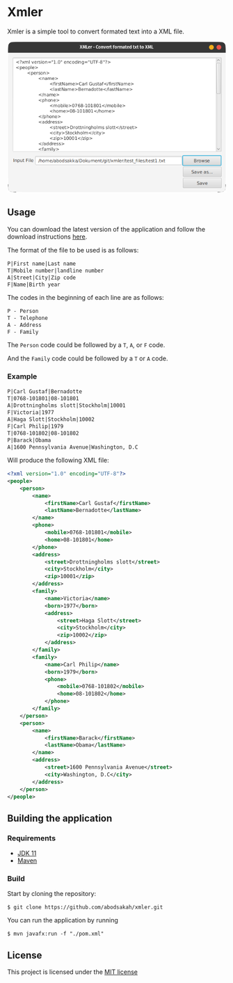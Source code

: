 # Xmler
Xmler is a simple tool to convert formated text into a XML file.

![Xmler](./docs/images/app.png)

## Usage

You can download the latest version of the application and follow the download instructions [here](https://github.com/abodsakah/xmler/releaseshttps://github.com/abodsakah/xmler/releases).

The format of the file to be used is as follows:
```
P|First name|Last name
T|Mobile number|landline number
A|Street|City|Zip code
F|Name|Birth year
```

The codes in the beginning of each line are as follows:
```
P - Person
T - Telephone
A - Address
F - Family
```

The `Person` code could be followed by a `T`, `A`, or `F` code.

And the `Family` code could be followed by a `T` or `A` code.

### Example

```
P|Carl Gustaf|Bernadotte
T|0768-101801|08-101801
A|Drottningholms slott|Stockholm|10001
F|Victoria|1977
A|Haga Slott|Stockholm|10002
F|Carl Philip|1979
T|0768-101802|08-101802
P|Barack|Obama
A|1600 Pennsylvania Avenue|Washington, D.C
```

Will produce the following XML file:
```xml
<?xml version="1.0" encoding="UTF-8"?>
<people>
	<person>
		<name>
			<firstName>Carl Gustaf</firstName>
			<lastName>Bernadotte</lastName>
		</name>
		<phone>
			<mobile>0768-101801</mobile>
			<home>08-101801</home>
		</phone>
		<address>
			<street>Drottningholms slott</street>
			<city>Stockholm</city>
			<zip>10001</zip>
		</address>
		<family>
			<name>Victoria</name>
			<born>1977</born>
			<address>
				<street>Haga Slott</street>
				<city>Stockholm</city>
				<zip>10002</zip>
			</address>
		</family>
		<family>
			<name>Carl Philip</name>
			<born>1979</born>
			<phone>
				<mobile>0768-101802</mobile>
				<home>08-101802</home>
			</phone>
		</family>
	</person>
	<person>
		<name>
			<firstName>Barack</firstName>
			<lastName>Obama</lastName>
		</name>
		<address>
			<street>1600 Pennsylvania Avenue</street>
			<city>Washington, D.C</city>
		</address>
	</person>
</people>
```

## Building the application
### Requirements
- [JDK 11](https://www.oracle.com/java/technologies/javase-jdk11-downloads.html)
- [Maven](https://maven.apache.org/download.cgi)

### Build
Start by cloning the repository:
```shell
$ git clone https://github.com/abodsakah/xmler.git
```

You can run the application by running
```shell
$ mvn javafx:run -f "./pom.xml" 
```

## License
This project is licensed under the [MIT license](https://opensource.org/licenses/MIT)